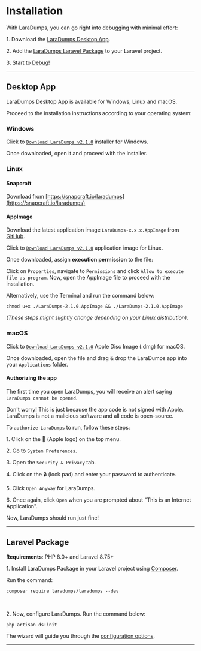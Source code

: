 # Installation

With LaraDumps, you can go right into debugging with minimal effort:

1․ Download the [LaraDumps Desktop App](installation?id=desktop-app).

2․ Add the [LaraDumps Laravel Package](installation.html?id=laravel-package#laravel-package) to your Laravel project.

3․ Start to [Debug](../debug/usage.html)!

---

## Desktop App

LaraDumps Desktop App is available for Windows, Linux and macOS.

Proceed to the installation instructions according to your operating system:

<!--LaraDumpsVersion-->

### **Windows**

Click to [`Download LaraDumps v2.1.0`](https://github.com/laradumps/app/releases/download/v2.1.0/LaraDumps-Setup-2.1.0.exe) installer for Windows.

Once downloaded, open it and proceed with the installer.

### **Linux**

#### Snapcraft

Download from [https://snapcraft.io/laradumps](https://snapcraft.io/laradumps)

#### AppImage

Download the latest application image `LaraDumps-x.x.x.AppImage` from [GitHub](https://github.com/laradumps/app/releases).

Click to [`Download LaraDumps v2.1.0`](https://github.com/laradumps/app/releases/download/v2.1.0/LaraDumps-2.1.0.AppImage) application image for Linux.

Once downloaded, assign **execution permission** to the file:

Click on `Properties`, navigate to `Permissions` and click `Allow to execute file as program`. Now, open the AppImage file to proceed with the installation.

Alternatively, use the Terminal and run the command below:

```shell
chmod u+x ./LaraDumps-2.1.0.AppImage && ./LaraDumps-2.1.0.AppImage
```

*(These steps might slightly change depending on your Linux distribution).*

### **macOS**

Click to [`Download LaraDumps v2.1.0`](https://github.com/laradumps/app/releases/download/v2.1.0/LaraDumps-2.1.0-universal.dmg) Apple Disc Image (.dmg) for macOS.

Once downloaded, open the file and drag & drop the LaraDumps app into your `Applications` folder.

#### Authorizing the app

The first time you open LaraDumps, you will receive an alert saying `LaraDumps cannot be opened`.

Don't worry! This is just because the app code is not signed with Apple. LaraDumps is not a malicious software and all code is open-source.

To `authorize LaraDumps` to run, follow these steps:

1․ Click on the  (Apple logo) on the top menu.

2․ Go to `System Preferences`.

3․ Open the `Security & Privacy` tab.

4․ Click on the 🔒 (lock pad) and enter your password to authenticate.

5․ Click `Open Anyway` for LaraDumps.

6․ Once again, click `Open` when you are prompted about "This is an Internet Application".

Now, LaraDumps should run just fine!

<!--EndOfLaraDumpsVersion-->
---

## Laravel Package

**Requirements**: PHP 8.0+ and Laravel 8.75+

1․ Install LaraDumps Package in your Laravel project using [Composer](https://getcomposer.org).

Run the command:

```shell
composer require laradumps/laradumps --dev
```

<br/>

2․ Now, configure LaraDumps. Run the command below:

```shell
php artisan ds:init
```

The wizard will guide you through the [configuration options](configuration.md).

---
